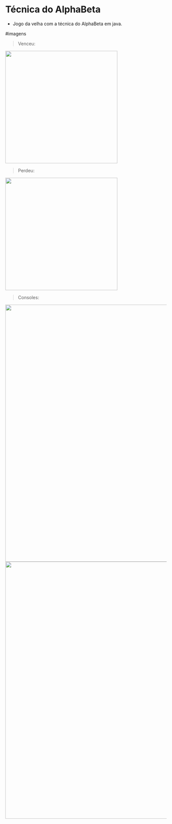 # Técnica do AlphaBeta

* Jogo da velha com a técnica do AlphaBeta em java.

#imagens

> Venceu:

<img src="https://github.com/lucasmlima08/Tecnica-do-AlphaBeta/blob/master/img_vitoria.png" width="350" />

> Perdeu:

<img src="https://github.com/lucasmlima08/Tecnica-do-AlphaBeta/blob/master/img_derrota.png" width="350" />

> Consoles:

<img src="https://github.com/lucasmlima08/Tecnica-do-AlphaBeta/blob/master/img_info1.png" width="800" />
<img src="https://github.com/lucasmlima08/Tecnica-do-AlphaBeta/blob/master/img_info2.png" width="800" />
